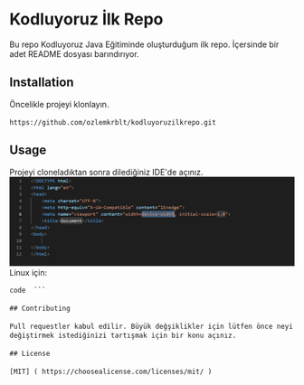 # Kodluyoruz İlk Repo

Bu repo Kodluyoruz Java Eğitiminde oluşturduğum ilk repo. İçersinde bir adet README dosyası barındırıyor.

## Installation

Öncelikle projeyi klonlayın.

`https://github.com/ozlemkrblt/kodluyoruzilkrepo.git`

## Usage

Projeyi cloneladıktan sonra dilediğiniz IDE'de açınız.
![Image](./project.png)
Linux için: 

``` cd kodluyoruzilkrepo
code  ```

## Contributing

Pull requestler kabul edilir. Büyük değşiklikler için lütfen önce neyi değiştirmek istediğinizi tartışmak için bir konu açınız.

## License

[MIT] ( https://choosealicense.com/licenses/mit/ ) 